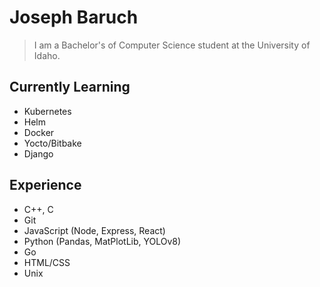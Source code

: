 # Joseph Baruch
> I am a Bachelor's of Computer Science student at the University of Idaho. 
## Currently Learning
- Kubernetes
- Helm
- Docker
- Yocto/Bitbake
- Django

## Experience
- C++, C
- Git
- JavaScript (Node, Express, React)
- Python (Pandas, MatPlotLib, YOLOv8)
- Go
- HTML/CSS
- Unix
